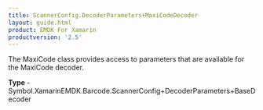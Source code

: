 ```yaml
---
title: ScannerConfig.DecoderParameters+MaxiCodeDecoder
layout: guide.html
product: EMDK For Xamarin 
productversion: '2.5' 
---
```

The MaxiCode class provides access to parameters that are available for the MaxiCode decoder.

**Type** - Symbol.XamarinEMDK.Barcode.ScannerConfig+DecoderParameters+BaseDecoder

